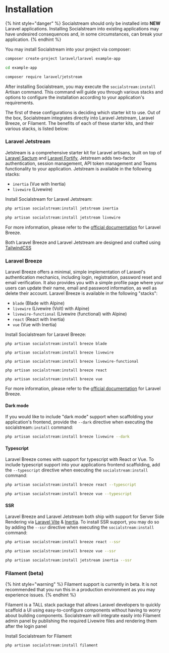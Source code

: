 # Installation

{% hint style="danger" %}
Socialstream should only be installed into **NEW** Laravel applications. Installing Socialstream into existing applications may have undesired consequences and, in some circumstances, can break your application.
{% endhint %}

You may install Socialstream into your project via composer:

```sh
composer create-project laravel/laravel example-app

cd example-app

composer require laravel/jetstream
```

After installing Socialstream, you may execute the `socialstream:install` Artisan command. This command will guide you through various stacks and options to configure the installation according to your application's requirements.

The first of these configurations is deciding which starter kit to use. Out of the box, Socialstream integrates directly into Laravel Jetstream, Laravel Breeze, or Filament. The benefits of each of these starter kits, and their various stacks, is listed below:

### Laravel Jetstream

Jetstream is a comprehensive starter kit for Laravel artisans, built on top of [Laravel Sactum](https://laravel.com/docs/10.x/sanctum) and [Laravel Fortify](https://laravel.com/docs/10.x/fortify), Jetstream adds two-factor authentication, session management, API token management and Teams functionality to your application. Jetstream is available in the following stacks:

* `inertia` (Vue with Inertia)
* `livewire` (Livewire)

Install Socialstream for Laravel Jetstream:

```sh
php artisan socialstream:install jetstream inertia

php artisan socialstream:install jetstream livewire
```

For more information, please refer to the [official documentation](https://laravel.com/docs/10.x/starter-kits#laravel-breeze) for Laravel Breeze.

Both Laravel Breeze and Laravel Jetstream are designed and crafted using [TailwindCSS](https://tailwindcss.com)

### Laravel Breeze

Laravel Breeze offers a minimal, simple implementation of Laravel's authentication mechanics, including login, registration, password reset and email verification. It also provides you with a simple profile page where your users can update their name, email and password information, as well as delete their account. Laravel Breeze is available in the following "stacks":

* `blade` (Blade with Alpine)
* `livewire` (Livewire (Volt) with Alpine)
* `livewire-functional` (Livewire (functional) with Alpine)
* `react` (React with Inertia)
* `vue` (Vue with Inertia)

Install Socialstream for Laravel Breeze:

```shell
php artisan socialstream:install breeze blade

php artisan socialstream:install breeze livewire

php artisan socialstream:install breeze livewire-functional

php artisan socialstream:install breeze react

php artisan socialstream:install breeze vue
```

For more information, please refer to the [official documentation](https://laravel.com/docs/10.x/starter-kits#laravel-breeze) for Laravel Breeze.

#### Dark mode

If you would like to include "dark mode" support when scaffolding your application's frontend, provide the `--dark` directive when executing the socialstream`:install` command:

```bash
php artisan socialstream:install breeze livewire --dark
```

#### Typescript

Laravel Breeze comes with support for typescript with React or Vue. To include typescript support into your applications frontend scaffolding, add the `--typescript` directive when executing the `socialstream:install` command:

```bash
php artisan socialstream:install breeze react --typescript

php artisan socialstream:install breeze vue --typescript
```

#### SSR

Laravel Breeze and Laravel Jetstream both ship with support for Server Side Rendering via [Laravel Vite](https://laravel.com/docs/10.x/vite#ssr) & [Inertia](https://inertiajs.com/server-side-rendering). To install SSR support, you may do so by adding the `--ssr` directive when executing the `socialstream:install` command:

```bash
php artisan socialstream:install breeze react --ssr

php artisan socialstream:install breeze vue --ssr

php artisan socialstream:install jetstream inertia --ssr
```

### Filament (beta)

{% hint style="warning" %}
Filament support is currently in beta. It is not recommended that you run this in a production environment as you may experience issues.
{% endhint %}

Filament is a TALL stack package that allows Laravel developers to quickly scaffold a UI using easy-to-configure components without having to worry about building components. Socialstream will integrate easily into Filament admin panel by publishing the required Livewire files and rendering them after the login panel

Install Socialstream for Filament

```bash
php artisan socialstream:install filament
```
